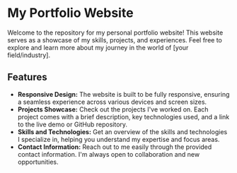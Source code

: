 # My Portfolio Website

Welcome to the repository for my personal portfolio website! This website serves as a showcase of my skills, projects, and experiences. Feel free to explore and learn more about my journey in the world of [your field/industry].

## Features

- **Responsive Design:** The website is built to be fully responsive, ensuring a seamless experience across various devices and screen sizes.
- **Projects Showcase:** Check out the projects I've worked on. Each project comes with a brief description, key technologies used, and a link to the live demo or GitHub repository.
- **Skills and Technologies:** Get an overview of the skills and technologies I specialize in, helping you understand my expertise and focus areas.
- **Contact Information:** Reach out to me easily through the provided contact information. I'm always open to collaboration and new opportunities.
